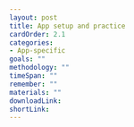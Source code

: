 ```yaml
---
layout: post
title: App setup and practice
cardOrder: 2.1
categories:
- App-specific
goals: ""
methodology: ""
timeSpan: ""
remember: ""
materials: ""
downloadLink:
shortLink:
---
```

